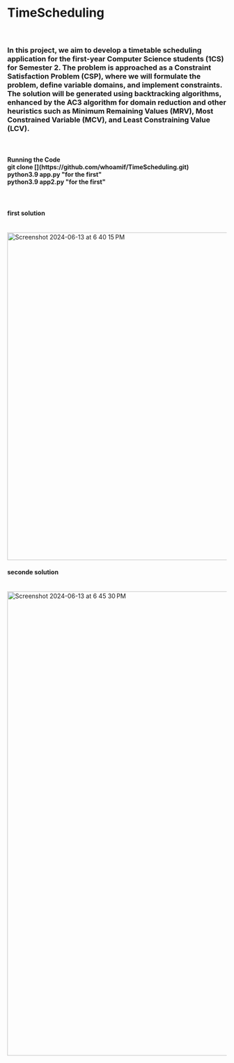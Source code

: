 # TimeScheduling 
<br>
<h3>In this project, we aim to develop a timetable scheduling application for the first-year Computer Science students (1CS) for Semester 2. The problem is approached as a Constraint Satisfaction Problem (CSP), where we will formulate the problem, define variable domains, and implement constraints. The solution will be generated using backtracking algorithms, enhanced by the AC3 algorithm for domain reduction and other heuristics such as Minimum Remaining Values (MRV), Most Constrained Variable (MCV), and Least Constraining Value (LCV).
</h3>
<br> 
<h4> Running the Code <br>
  git clone [<repo URL >](https://github.com/whoamif/TimeScheduling.git) <br>
  python3.9 app.py "for the first"  <br>
  python3.9 app2.py "for the first"  <br>
</h4>
<br>
<h4>first solution </h4> <br>
<img width="753" alt="Screenshot 2024-06-13 at 6 40 15 PM" src="https://github.com/whoamif/TimeScheduling/assets/104981945/b6269784-2da0-42bc-8180-a2a8351a5677">
<h4>seconde solution </h4> <br>
<img width="1067" alt="Screenshot 2024-06-13 at 6 45 30 PM" src="https://github.com/whoamif/TimeScheduling/assets/104981945/e35b6310-0238-4a9d-b488-b4ddee23d2c0">
